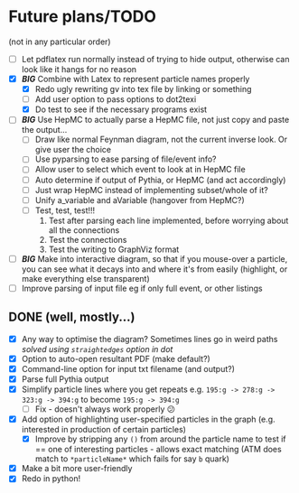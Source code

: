 # Future plans/TODO

(not in any particular order)

- [ ] Let pdflatex run normally instead of trying to hide output, otherwise can look like it hangs for no reason
- [x] **_BIG_** Combine with Latex to represent particle names properly
    - [x] Redo ugly rewriting gv into tex file by linking or something
    - [ ] Add user option to pass options to dot2texi
    - [x] Do test to see if the necessary programs exist
- [ ] **_BIG_** Use HepMC to actually parse a HepMC file, not just copy and paste the output...
    - [ ] Draw like normal Feynman diagram, not the current inverse look. Or give user the choice
    - [ ] Use pyparsing to ease parsing of file/event info?
    - [ ] Allow user to select which event to look at in HepMC file
    - [ ] Auto determine if output of Pythia, or HepMC (and act accordingly)
    - [ ] Just wrap HepMC instead of implementing subset/whole of it?
    - [ ] Unify a_variable and aVariable (hangover from HepMC?)
    - [ ] Test, test, test!!!
        1. Test after parsing each line implemented, before worrying about all the connections
        2. Test the connections
        3. Test the writing to GraphViz format
- [ ] **_BIG_** Make into interactive diagram, so that if you mouse-over a particle, you can see what it decays into and where it's from easily (highlight, or make everything else transparent)
- [ ] Improve parsing of input file eg if only full event, or other listings

## DONE (well, mostly...)
- [x] Any way to optimise the diagram? Sometimes lines go in weird paths *solved using `straightedges` option in dot*
- [x] Option to auto-open resultant PDF (make default?)
- [x] Command-line option for input txt filename (and output?)
- [x] Parse full Pythia output
- [x] Simplify particle lines where you get repeats e.g. `195:g -> 278:g -> 323:g -> 394:g` to become `195:g -> 394:g`
    - [ ] Fix - doesn't always work properly :confused:
- [x] Add option of highlighting user-specified particles in the graph (e.g. interested in production of certain particles)
    - [x] Improve by stripping any `()` from around the particle name to test if == one of interesting particles - allows exact matching (ATM does match to `*particleName*` which fails for say `b` quark)
- [x] Make a bit more user-friendly
- [x] Redo in python!